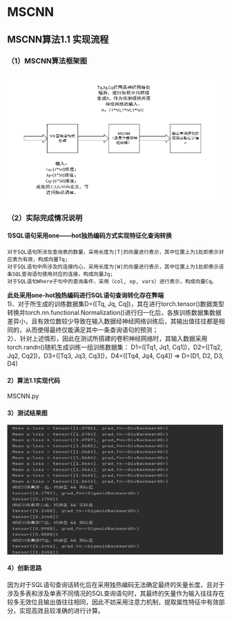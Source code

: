 # MSCNN
## MSCNN算法1.1 实现流程
### （1）MSCNN算法框架图
 <img src="./流程图1.png" width = "500" height = "300" alt="流程图" align="center" />

### （2）实际完成情况说明
#### 1)SQL语句采用one——hot独热编码方式实现特征化查询转换
    对于SQL语句所涉及查询表的数量，采用长度为|T|的向量进行表示，其中位置上为1处即表示对应表为有效，构成向量Tq;
    对于SQL语句中所涉及的连接内心，采用长度为|W|的向量进行表示，其中位置上为1处即表示该条SQL查询语句使用对应的连接，构成向量Jq;
    对于SQL语句Where子句中的查询条件，采用（col, op, vars）进行表示，构成向量Cq。
   **此处采用one-hot独热编码进行SQL语句查询转化存在弊端**<br>
    1)、对于所生成的训练数据集D=([Tq, Jq, Cq])，其在进行torch.tensor()数据类型转换并torch.nn.functional.Normalization()进行归一化后，各族训练数据集数据差异小，且有效位数较少导致在输入数据经神经网络训练后，其输出值往往都是相同的，从而使得最终仅能满足其中一条查询语句的预测；<br>
    2）、针对上述情形，因此在测试所搭建的卷积神经网络时，其输入数据采用torch.randn()随机生成训练一组训练数据集：
         D1=([Tq1, Jq1, Cq1])，D2=([Tq2, Jq2, Cq2])，D3=([Tq3, Jq3, Cq3])，D4=([Tq4, Jq4, Cq4]) => D=(D1, D2, D3, D4)

#### 2）算法1.1实现代码
MSCNN.py

#### 3）测试结果图
<img src="./测试结果.png" width = "500" height = "300" alt="流程图" align="center" />

#### 4）创新思路
因为对于SQL语句查询话转化后在采用独热编码无法确定最终的矢量长度，且对于涉及多表和涉及单表不同情况的SQL查询语句时，其最终的矢量作为输入往往存在较多无效位且输出值往往相同，因此不妨采用注意力机制，提取属性特征中有效部分，实现高效且较准确的进行计算。
